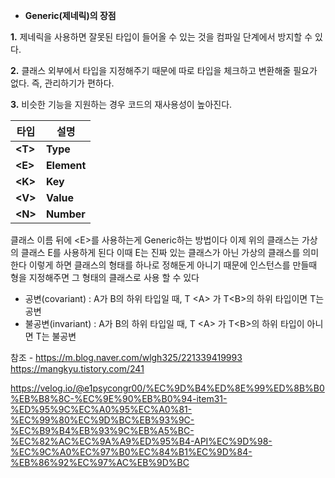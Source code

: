 






- **Generic(제네릭)의 장점**

**1.** 제네릭을 사용하면 잘못된 타입이 들어올 수 있는 것을 컴파일 단계에서 방지할 수 있다.

**2.** 클래스 외부에서 타입을 지정해주기 때문에 따로 타입을 체크하고 변환해줄 필요가 없다. 즉, 관리하기가 편하다.

**3.** 비슷한 기능을 지원하는 경우 코드의 재사용성이 높아진다.

|**타입**|**설명**|
|---|---|
|**\<T>**|**Type**|
|**\<E>**|**Element**|
|**\<K>**|**Key**|
|**\<V>**|**Value**|
|**\<N>**|**Number**|


클래스 이름 뒤에 \<E>를 사용하는게 Generic하는 방법이다
이제 위의 클래스는 가상의 클래스 E를 사용하게 된다
이때 E는 진짜 있는 클래스가 아닌 가상의 클래스를 의미한다
이렇게 하면 클래스의 형태를 하나로 정해둔게 아니기 때문에
인스턴스를 만들때 형을 지정해주면 그 형태의 클래스로 사용 할 수 있다



- 공변(covariant) : A가 B의 하위 타입일 때, T \<A> 가 T\<B>의 하위 타입이면 T는 공변
- 불공변(invariant) : A가 B의 하위 타입일 때, T \<A> 가 T\<B>의 하위 타입이 아니면 T는 불공변




참조 - https://m.blog.naver.com/wlgh325/221339419993
https://mangkyu.tistory.com/241

https://velog.io/@e1psycongr00/%EC%9D%B4%ED%8E%99%ED%8B%B0%EB%B8%8C-%EC%9E%90%EB%B0%94-item31-%ED%95%9C%EC%A0%95%EC%A0%81-%EC%99%80%EC%9D%BC%EB%93%9C-%EC%B9%B4%EB%93%9C%EB%A5%BC-%EC%82%AC%EC%9A%A9%ED%95%B4-API%EC%9D%98-%EC%9C%A0%EC%97%B0%EC%84%B1%EC%9D%84-%EB%86%92%EC%97%AC%EB%9D%BC